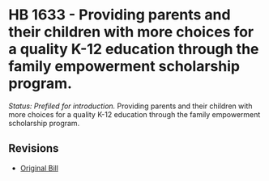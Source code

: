 # HB 1633 - Providing parents and their children with more choices for a quality K-12 education through the family empowerment scholarship program.
*Status: Prefiled for introduction.*
Providing parents and their children with more choices for a quality K-12 education through the family empowerment scholarship program.

## Revisions
* [Original Bill](1/)